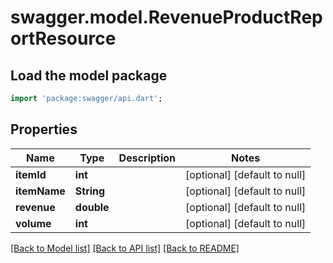# swagger.model.RevenueProductReportResource

## Load the model package
```dart
import 'package:swagger/api.dart';
```

## Properties
Name | Type | Description | Notes
------------ | ------------- | ------------- | -------------
**itemId** | **int** |  | [optional] [default to null]
**itemName** | **String** |  | [optional] [default to null]
**revenue** | **double** |  | [optional] [default to null]
**volume** | **int** |  | [optional] [default to null]

[[Back to Model list]](../README.md#documentation-for-models) [[Back to API list]](../README.md#documentation-for-api-endpoints) [[Back to README]](../README.md)


